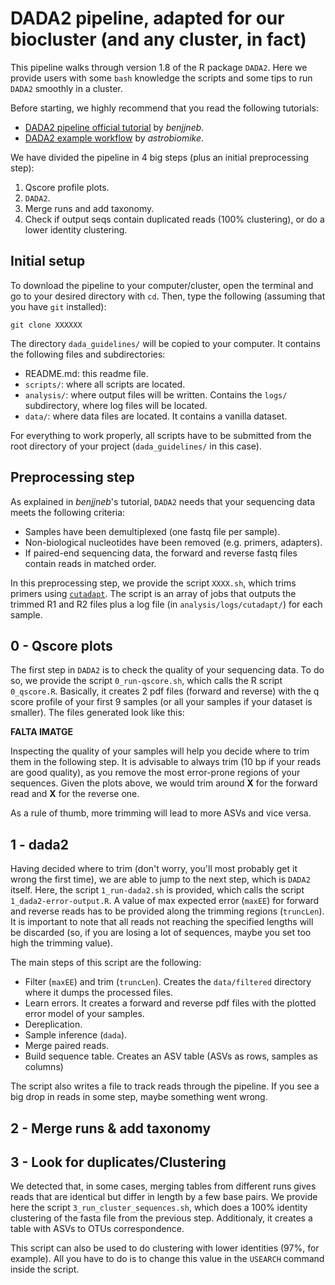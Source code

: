 # DADA2 pipeline, adapted for our biocluster (and any cluster, in fact)

This pipeline walks through version 1.8 of the R package `DADA2`. Here we provide users with some `bash` knowledge the scripts and some tips to run `DADA2` smoothly in a cluster. 

Before starting, we highly recommend that you read the following tutorials:

- [DADA2 pipeline official tutorial](https://benjjneb.github.io/dada2/tutorial.html) by *benjjneb*.
- [DADA2 example workflow](https://astrobiomike.github.io/amplicon/dada2_workflow_ex) by *astrobiomike*.

We have divided the pipeline in 4 big steps (plus an initial preprocessing step):

1. Qscore profile plots.
1. `DADA2`.
1. Merge runs and add taxonomy.
1. Check if output seqs contain duplicated reads (100% clustering), or do a lower identity clustering.

## Initial setup

To download the pipeline to your computer/cluster, open the terminal and go to your desired directory with `cd`. Then, type the following (assuming that you have `git` installed):

    git clone XXXXXX

The directory `dada_guidelines/` will be copied to your computer. It contains the following files and subdirectories:

- README.md: this readme file.
- `scripts/`: where all scripts are located.
- `analysis/`: where output files will be written. Contains the `logs/` subdirectory, where log files will be located.
- `data/`: where data files are located. It contains a vanilla dataset.

For everything to work properly, all scripts have to be submitted from the root directory of your project (`dada_guidelines/` in this case).

## Preprocessing step

As explained in *benjjneb*'s tutorial, `DADA2` needs that your sequencing data meets the following criteria: 
- Samples have been demultiplexed (one fastq file per sample).
- Non-biological nucleotides have been removed (e.g. primers, adapters).
- If paired-end sequencing data, the forward and reverse fastq files contain reads in matched order.

In this preprocessing step, we provide the script `XXXX.sh`, which trims primers using [`cutadapt`](http://cutadapt.readthedocs.io/en/stable/guide.html). The script is an array of jobs that outputs the trimmed R1 and R2 files plus a log file (in `analysis/logs/cutadapt/`) for each sample.  

## 0 - Qscore plots

The first step in `DADA2` is to check the quality of your sequencing data. To do so, we provide the script `0_run-qscore.sh`, which calls the R script `0_qscore.R`. Basically, it creates 2 pdf files (forward and reverse) with the q score profile of your first 9 samples (or all your samples if your dataset is smaller). The files generated look like this:

**FALTA IMATGE**

Inspecting the quality of your samples will help you decide where to trim them in the following step. It is advisable to always trim (10 bp if your reads are good quality), as you remove the most error-prone regions of your sequences. Given the plots above, we would trim around  **X** for the forward read and **X** for the reverse one.

As a rule of thumb, more trimming will lead to more ASVs and vice versa. 

## 1 - dada2

Having decided where to trim (don't worry, you'll most probably get it wrong the first time), we are able to jump to the next step, which is `DADA2` itself. Here, the script `1_run-dada2.sh` is provided, which calls the script `1_dada2-error-output.R`. A value of max expected error (`maxEE`) for forward and reverse reads has to be provided along the trimming regions (`truncLen`). It is important to note that all reads not reaching the specified lengths will be discarded (so, if you are losing a lot of sequences, maybe you set too high the trimming value).

The main steps of this script are the following:
- Filter (`maxEE`) and trim (`truncLen`). Creates the `data/filtered` directory where it dumps the processed files.
- Learn errors. It creates a forward and reverse pdf files with the plotted error model of your samples.
- Dereplication.
- Sample inference (`dada`).
- Merge paired reads.
- Build sequence table. Creates an ASV table (ASVs as rows, samples as columns)

The script also writes a file to track reads through the pipeline. If you see a big drop in reads in some step, maybe something went wrong.

## 2 - Merge runs & add taxonomy 

## 3 - Look for duplicates/Clustering

We detected that, in some cases, merging tables from different runs gives reads that are identical but differ in length by a few base pairs. We provide here the script `3_run_cluster_sequences.sh`, which does a 100% identity clustering of the fasta file from the previous step. Additionaly, it creates a table with ASVs to OTUs correspondence.

This script can also be used to do clustering with lower identities (97%, for example). All you have to do is to change this value in the `USEARCH` command inside the script. 
